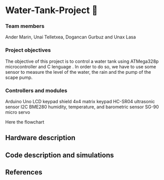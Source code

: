 # Water-Tank-Project 🚰

### Team members
Ander Marin, Unai Telletxea, Dogancan Gurbuz and Unax Lasa

### Project objectives
The objective of this project is to control a water tank using ATMega328p microcontroller and C lenguage . In order to do so, we have to use some sensor to measure the level of the water, the rain and the pump of the scape pump.

### Controllers and modules

Arduino Uno
LCD keypad shield
4x4 matrix keypad
HC-SR04 ultrasonic sensor
I2C BME280 humidity, temperature, and barometric sensor
SG-90 micro servo

Here the flowchart 
## Hardware description


## Code description and simulations

## References
